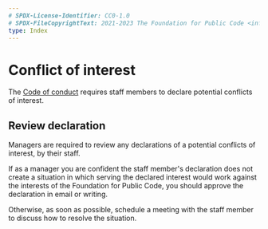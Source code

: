 ```yaml
---
# SPDX-License-Identifier: CC0-1.0
# SPDX-FileCopyrightText: 2021-2023 The Foundation for Public Code <info@publiccode.net>
type: Index
---
```


# Conflict of interest

The [Code of conduct](../../organization/staff-code-of-conduct.md) requires staff members to declare potential conflicts of interest.

## Review declaration

Managers are required to review any declarations of a potential conflicts of interest, by their staff.

If as a manager you are confident the staff member's declaration does not create a situation in which serving the declared interest would work against the interests of the Foundation for Public Code, you should approve the declaration in email or writing.

Otherwise, as soon as possible, schedule a meeting with the staff member to discuss how to resolve the situation.
